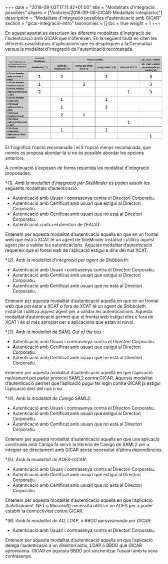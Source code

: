 +++
date        = "2018-08-03T17:11:42+01:00"
title       = "Modalitats d'integració possibles"
aliases     = ["/noticies/2018-09-06-GICAR-Modalitats-integracio/"]
description = "Modalitats d'integració possibles d'autenticació amb GICAR"
section     = "gicar-integracio-intro"
taxonomies  = []
toc 		= true
weight 		= 1
+++

En aquest apartat es descriuen les diferents modalitats d'inetgració de l'autenticació amb GICAR que s'ofereixen. En la següent taula es citen les diferents casuístiques d'aplicacions que es despleguen a la Generalitat versus la modalitat d'integració de l'autenticació recomanada.

![Integració Aplicacions GICAR](/related/gicar/mod-autentic.png)

El 1 significa l'opció recomanada i el 3 l'opció menys recomanada, que només es proposa abordar-la si no és possible abordar les opcions anteriors.

A continuació s'exposen de forma resumida les modalitat d'integració proposades:


**(*1). Amb la modalitat d’integració per SiteMinder** es poden assolir les següents modalitats d’autenticació:

- Autenticació amb Usuari i contrasenya contra el Directori Corporatiu.
- Autenticació amb Certificat amb usuari que estigui al Directori Corporatiu.
- Autenticació amb Certificat amb usuari que no està al Directori Corporatiu.
- Autenticació contra el directori de l’EACAT.

Entenem per aquesta modalitat d’autenticació aquella en que en un frontal web que està a XCAT té un agent de SiteMinder instal·lat i utilitza aquest agent per a validar les autenticacions. Aquesta modalitat d’autenticació requereix que el fontal web de l’aplicació estigui a dins del nus XCAT.


**(*2). Amb la modalitat d’integració per agent de Shibboleth**:

- Autenticació amb Usuari i contrasenya contra el Directori Corporatiu.
- Autenticació amb Certificat amb usuari que estigui al Directori Corporatiu.
- Autenticació amb Certificat amb usuari que no està al Directori Corporatiu.

Entenem per aquesta modalitat d’autenticació aquella en que en un frontal web que pot estar a XCAT o fora de XCAT té un agent de Shibboleth instal·lat i utilitza aquest agent per a validar les autenticacions. Aquesta modalitat d’autenticació permet que el frontal web estigui dins o fora de XCAT i és el més apropiat per a aplicacions que estan al núvol.


**(*3). Amb la modalitat de SAML Out of the box** :

- Autenticació amb Usuari i contrasenya contra el Directori Corporatiu.
- Autenticació amb Certificat amb usuari que estigui al Directori Corporatiu.
- Autenticació amb Certificat amb usuari que no està al Directori Corporatiu.

Entenem per aquesta modalitat d’autenticació aquella en que l’aplicació nativament pot parlar protocol SAML2 contra GICAR. Aquesta modalitat d’autenticació permet que l’aplicació pugui fer login contra GICAR ja estigui l’aplicació dins del nus o no.


**(*4). Amb la modalitat de Canigó SAML2**:

- Autenticació amb Usuari i contrasenya contra el Directori Corporatiu.
- Autenticació amb Certificat amb usuari que estigui al Directori Corporatiu.
- Autenticació amb Certificat amb usuari que no està al Directori Corporatiu.

Entenem per aquesta modalitat d’autenticació aquella en que una aplicació construïda amb Canigó fa servir la llibreria de Canigó de SAML2 per a integrar-se directament amb GICAR sense necessitat d’altres dependències.


**(*5). Amb la modalitat de ADFS-GICAR**:

- Autenticació amb Usuari i contrasenya contra el Directori Corporatiu.
- Autenticació amb Certificat amb usuari que estigui al Directori Corporatiu.
- Autenticació amb Certificat amb usuari que no està al Directori Corporatiu.

Entenem per aquesta modalitat d’autenticació aquella en que l’aplicació (habitualment .NET o Microsoft) necessita utilitzar un ADFS per a poder establir la connectivitat contra GICAR.

**(*6). Amb la modalitat de AD, LDAP, o BBDD aprovisionada per GICAR**:

- Autenticació amb Usuari i contrasenya contra el Directori Corporatiu.

Entenem per aquesta modalitat d’autenticació aquella en que l’aplicació delega l’autenticació a un directori actiu, LDAP o BBDD que GICAR aprovisiona. GICAR en aquesta BBDD pot sincronitzar l’usuari amb la seva contrasenya.


